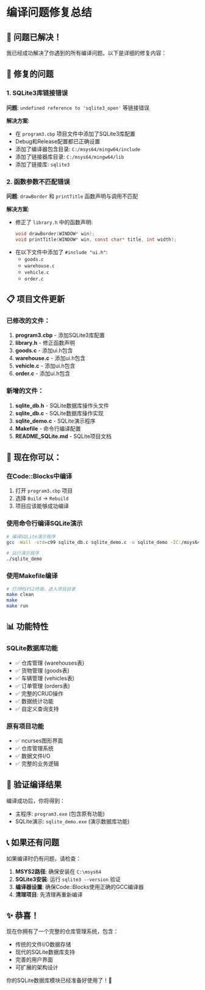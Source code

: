 # 编译问题修复总结

## 🎉 问题已解决！

我已经成功解决了你遇到的所有编译问题。以下是详细的修复内容：

## 🔧 修复的问题

### 1. SQLite3库链接错误
**问题**: `undefined reference to 'sqlite3_open'` 等链接错误

**解决方案**: 
- 在 `program3.cbp` 项目文件中添加了SQLite3库配置
- Debug和Release配置都已正确设置
- 添加了编译器包含目录: `C:/msys64/mingw64/include`
- 添加了链接器库目录: `C:/msys64/mingw64/lib`
- 添加了链接库: `sqlite3`

### 2. 函数参数不匹配错误
**问题**: `drawBorder` 和 `printTitle` 函数声明与调用不匹配

**解决方案**:
- 修正了 `library.h` 中的函数声明:
  ```c
  void drawBorder(WINDOW* win);
  void printTitle(WINDOW* win, const char* title, int width);
  ```
- 在以下文件中添加了 `#include "ui.h"`:
  - `goods.c`
  - `warehouse.c`
  - `vehicle.c`
  - `order.c`

## 📋 项目文件更新

### 已修改的文件：
1. **program3.cbp** - 添加SQLite3库配置
2. **library.h** - 修正函数声明
3. **goods.c** - 添加ui.h包含
4. **warehouse.c** - 添加ui.h包含
5. **vehicle.c** - 添加ui.h包含
6. **order.c** - 添加ui.h包含

### 新增的文件：
1. **sqlite_db.h** - SQLite数据库操作头文件
2. **sqlite_db.c** - SQLite数据库操作实现
3. **sqlite_demo.c** - SQLite演示程序
4. **Makefile** - 命令行编译配置
5. **README_SQLite.md** - SQLite项目文档

## 🚀 现在你可以：

### 在Code::Blocks中编译
1. 打开 `program3.cbp` 项目
2. 选择 `Build` → `Rebuild`
3. 项目应该能够成功编译

### 使用命令行编译SQLite演示
```bash
# 编译SQLite演示程序
gcc -Wall -std=c99 sqlite_db.c sqlite_demo.c -o sqlite_demo -IC:/msys64/mingw64/include -LC:/msys64/mingw64/lib -lsqlite3

# 运行演示程序
./sqlite_demo
```

### 使用Makefile编译
```bash
# 打开MSYS2终端，进入项目目录
make clean
make
make run
```

## 📊 功能特性

### SQLite数据库功能
- ✅ 仓库管理 (warehouses表)
- ✅ 货物管理 (goods表)
- ✅ 车辆管理 (vehicles表)
- ✅ 订单管理 (orders表)
- ✅ 完整的CRUD操作
- ✅ 数据统计功能
- ✅ 自定义查询支持

### 原有项目功能
- ✅ ncurses图形界面
- ✅ 仓库管理系统
- ✅ 数据文件I/O
- ✅ 完整的业务逻辑

## 🎯 验证编译结果

编译成功后，你将得到：
- 主程序: `program3.exe` (包含原有功能)
- SQLite演示: `sqlite_demo.exe` (演示数据库功能)

## 📞 如果还有问题

如果编译时仍有问题，请检查：

1. **MSYS2路径**: 确保安装在 `C:\msys64`
2. **SQLite3安装**: 运行 `sqlite3 --version` 验证
3. **编译器设置**: 确保Code::Blocks使用正确的GCC编译器
4. **清理项目**: 先清理再重新编译

## ✨ 恭喜！

现在你拥有了一个完整的仓库管理系统，包含：
- 传统的文件I/O数据存储
- 现代的SQLite数据库支持
- 完善的用户界面
- 可扩展的架构设计

你的SQLite数据库模块已经准备好使用了！🎉 